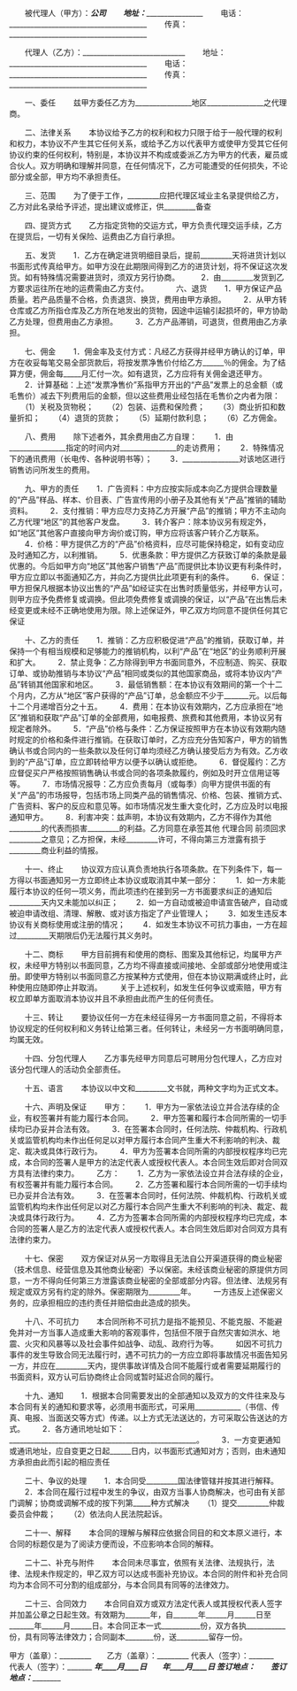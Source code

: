 
 


　　被代理人（甲方）：_______________________公司
　　地址：_______________________________________
　　电话：_______________________________________
　　传真：_______________________________________


　　代理人（乙方）：_____________________________
　　地址：_______________________________________
　　电话：_______________________________________
　　传真：_______________________________________


　　一、委任
　　兹甲方委任乙方为________________地区________________之代理商。


　　二、法律关系
　　本协议给予乙方的权利和权力只限于给于一般代理的权利和权力，本协议不产生其它任何关系，或给予乙方以代表甲方或使甲方受其它任何协议约束的任何权利，特别是，本协议并不构成或委派乙方为甲方的代表，雇员或合伙人。双方明确和理解并同意，在任何情况下，乙方可能遭受的任何损失，不论部分或全部，甲方均不承担责任。


　　三、范围
　　为了便于工作，_________应把代理区域业主名录提供给乙方，乙方对此名录给予评述，提出建议或修正，供_________备查


　　四、提货方式
　　乙方指定货物的交运方式，甲方负责代理交运手续，乙方在提货后，一切有关保险、运费由乙方自行承担。


　　五、发货
　　1．乙方在确定进货明细目录后，提前_________天将进货计划以书面形式传真给甲方。如甲方没在此期限间得到乙方的进货计划，将不保证这次发货。如有特殊情况需要进货时，须双方另行协商。　
　　2．由_________发货到乙方要求运往所在地的运费需由乙方支付。
　
　　六、退货
　　1．甲方保证产品质量。若产品质量不合格，负责退货、换货，费用由甲方承担。 
　　2．从甲方转仓库或乙方所指仓库及乙方所在地发出的货物，因途中运输引起损坏的，甲方协助乙方处理，但费用由乙方承担。
　　3．乙方产品滞销，可退货，但费用由乙方承担。　


　　七、佣金
　　1．佣金率及支付方式：凡经乙方获得并经甲方确认的订单，甲方在收妥每笔交易全部货款后，将按发票净售价付给乙方______％的佣金。为了结算方便，佣金每_____月汇付一次。如有退货，乙方应将有关佣金退还甲方。
　　2．计算基础：上述“发票净售价”系指甲方开出的“产品”发票上的总金额（或毛售价）减去下列费用后的金额，但以这些费用业经包括在毛售价之内者为限：
　　（1）关税及货物税；
　　（2）包装、运费和保险费；
　　（3）商业折扣和数量折扣；
　　（4）退货的货款；
　　（5）延期付款利息；
　　（6）乙方佣金。


　　八、费用
　　除下述者外，其余费用由乙方自理：
　　1．由________________指定的时间内对________________的走访费用；
　　2．特殊情况下的通讯费用（长电传、各种说明书等）；
　　3．________________对该地区进行销售访问所发生的费用。


　　九、甲方的责任
　　1．广告资料：中方应按实际成本向乙方提供合理数量的“产品”样品、样本、价目表、广告宣传用的小册子及其他有关“产品”推销的辅助资料。 
　　2．支付推销：甲方应尽力支持乙方开展“产品”的推销；甲方不主动向乙方代理“地区”的其他客户发盘。 
　　3．转介客户：除本协议另有规定外，如“地区”其他客户直接向甲方询价或订购，甲方应将该客户转介乙方联系。
　　4．价格：甲方提供乙方的“产品”价格资料，应尽可能保持稳定，如有变动应及时通知乙方，以利推销。 
　　5．优惠条款：甲方提供乙方获致订单的条款是最优惠的。今后如甲方向“地区”其他客户销售“产品”而提供比本协议更有利条件时，甲方应立即以书面通知乙方，并向乙方提供比此项更有利的条件。
　　6．保证：甲方担保凡根据本协议出售的“产品”如经证实在出售时质量低劣，并经甲方认可，则甲方应予免费修复或调换。但此项免费修复或调换的保证，以“产品”在出售后未经变更或未经不正确地使用为限。除上述保证外，甲乙双方均同意不提供任何其它保证


　　十、乙方的责任 
　　1．推销：乙方应积极促进“产品”的推销，获取订单，并保持一个有相当规模和足够能力的推销机构，以利“产品”在“地区”的业务顺利开展和扩大。
　　2．禁止竞争：乙方除得到甲方书面同意外，不应制造、购买、获取订单、或协助推销与本协议“产品”相同或类似的其他国家商品，或将本协议内“产品”转销其他国家和地区。 
　　3．最低销售额：在本协议有效期间的第一个十二个月内，乙方从“地区”客户获得的“产品”订单，总金额应不少于_______元。以后每十二个月递增百分之十五。 
　　4．费用：在本协议有效期内，乙方应承担在“地区”推销和获取“产品”订单的全部费用，如电报费、旅费和其他费用，本协议另有规定者除外。
　　5．“产品”价格与条件：乙方保证按照甲方在本协议有效期内随时规定的价格和条件进行推销。在获取订单时，乙方应充分告知客户，甲方的销售确认书或合同内的一些条款以及任何订单均须经乙方确认接受后方为有效。乙方收到的“产品”订单，应立即转给甲方以便予以确认或拒绝。
　　6．督促履约：乙方应督促买户严格按照销售确认书或合同的各项条款履约，例如及时开立信用证等等。
　　7．市场情况报导：乙方应负责每月（或每季）向甲方提供书面的有关“产品”的市场报导，包括市场上同类产品的销售情况、价格、包装、推销方式、广告资料、客户的反应和意见等。如市场情况发生重大变化时，乙方应及时以电报通知甲方。 
　　8．利害冲突：兹声明，本协议有效期内，乙方不得作为其他_________的代表而损害_________的利益。乙方同意在承签其他
代理合同
前须回求_________之意见；乙方担保，未经_________许可，不得向第三方泄露有损于_________商业利益的情报。


　　十一、终止
　　协议双方应认真负责地执行各项条款。在下列条件下，每一方得以书面通知另一方立即终止本协议或取消其中某一部分：
　　1．如一方未能履行本协议的任何一项义务，而此项违约在接到另一方书面要求纠正的通知后_________天内又未能加以纠正；
　　2．如一方自动或被迫申请宣告破产，自动或被迫申请改组、清理、解散、或对该方指定了产业管理人；
　　3．如发生违反本协议有关商标使用或注册的情况；
　　4．如发生本协议不可抗力事由，一方在超过_________天期限后仍无法履行其义务时。


　　十二、商标
　　甲方目前拥有和使用的商标、图案及其他标记，均属甲方产权，未经甲方特别以书面同意，乙方均不得直接或间接地、全部或部分地使用或注册。即使甲方特别以书面同意乙方按某种方式使用，但在本协议期满或终止时，此种使用应随即停止并取消。
　　关于上述权利，如发生任何争议或索赔，甲方有权立即单方面取消本协议并且不承担由此而产生的任何责任。


　　十三、转让
　　要协议任何一方在未经征得另一方书面同意之前，不得将本协议规定的任何权利和义务转让给第三者。任何转让，未经另一方书面明确同意，均属无效。


　　十四、分包代理人
　　乙方事先经甲方同意后可聘用分包代理人，乙方应对该分包代理人的活动负全部责任。


　　十五、语言 
　　本协议以中文和_________文书就，两种文字均为正式文本。


　　十六、声明及保证
　　甲方：
　　1．甲方为一家依法设立并合法存续的企业，有权签署并有能力履行本合同。
　　2．甲方签署和履行本合同所需的一切手续均已办妥并合法有效。
　　3．在签署本合同时，任何法院、仲裁机构、行政机关或监管机构均未作出任何足以对甲方履行本合同产生重大不利影响的判决、裁定、裁决或具体行政行为。
　　4．甲方为签署本合同所需的内部授权程序均已完成，本合同的签署人是甲方的法定代表人或授权代表人。本合同生效后即对合同双方具有法律约束力。
　　乙方：
　　1．乙方为一家依法设立并合法存续的企业，有权签署并有能力履行本合同。
　　2．乙方签署和履行本合同所需的一切手续均已办妥并合法有效。
　　3．在签署本合同时，任何法院、仲裁机构、行政机关或监管机构均未作出任何足以对乙方履行本合同产生重大不利影响的判决、裁定、裁决或具体行政行为。
　　4．乙方为签署本合同所需的内部授权程序均已完成，本合同的签署人是乙方的法定代表人或授权代表人。本合同生效后即对合同双方具有法律约束力。


　　十七、保密
　　双方保证对从另一方取得且无法自公开渠道获得的商业秘密（技术信息、经营信息及其他商业秘密）予以保密。未经该商业秘密的原提供方同意，一方不得向任何第三方泄露该商业秘密的全部或部分内容。但法律、法规另有规定或双方另有约定的除外。保密期限为_________年。
　　一方违反上述保密义务的，应承担相应的违约责任并赔偿由此造成的损失。


　　十八、不可抗力
　　本合同所称不可抗力是指不能预见、不能克服、不能避免并对一方当事人造成重大影响的客观事件，包括但不限于自然灾害如洪水、地震、火灾和风暴等以及社会事件如战争、动乱、政府行为等。
　　如因不可抗力事件的发生导致合同无法履行时，遇不可抗力的一方应立即将事故情况书面告知另一方，并应在_________天内，提供事故详情及合同不能履行或者需要延期履行的书面资料，双方认可后协商终止合同或暂时延迟合同的履行。


　　十九、通知
　　1．根据本合同需要发出的全部通知以及双方的文件往来及与本合同有关的通知和要求等，必须用书面形式，可采用_____________（书信、传真、电报、当面送交等方式）传递。以上方式无法送达的，方可采取公告送达的方式。
　　2．各方通讯地址如下：_____________________________________________________。
　　3．一方变更通知或通讯地址，应自变更之日起______日内，以书面形式通知对方；否则，由未通知方承担由此而引起的相应责任


　　二十、争议的处理
　　1．本合同受_________国法律管辖并按其进行解释。
　　2．本合同在履行过程中发生的争议，由双方当事人协商解决，也可由有关部门调解；协商或调解不成的按下列第_____种方式解决
　　（1）提交_________仲裁委员会仲裁；
　　（2）依法向人民法院起诉。


　　二十一、解释
　　本合同的理解与解释应依据合同目的和文本原义进行，本合同的标题仅是为了阅读方便而设，不应影响本合同的解释。


　　二十二、补充与附件
　　本合同未尽事宜，依照有关法律、法规执行，法律、法规未作规定的，甲乙双方可以达成书面补充协议。本合同的附件和补充合同均为本合同不可分割的组成部分，与本合同具有同等的法律效力。


　　二十三、合同效力
　　本合同自双方或双方法定代表人或其授权代表人签字并加盖公章之日起生效。有效期为_______年，自_______年______月______日至_______年______月______日。本合同正本一式___________份，双方各执___________份，具有同等法律效力；合同副本________份，送_________留存一份。


 



甲方（盖章）：_________　　乙方（盖章）：_________
代表人（签字）：_______　　代表人（签字）：_______
_________年____月____日　　_________年____月____日
签订地点：_____________　　签订地点：_____________
 


 

 
 
 
 
 
  


  
 

  


  


  
 
 
 
 

